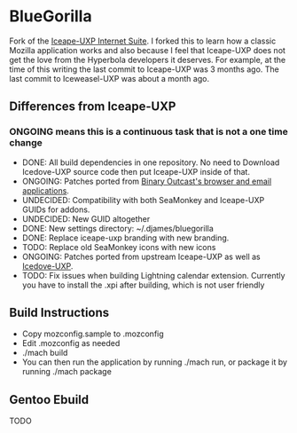 # BlueGorilla
Fork of the [Iceape-UXP Internet Suite](https://wiki.hyperbola.info/doku.php?id=en:project:iceape-uxp). I forked this to learn how a classic Mozilla application works and also because I feel that Iceape-UXP does not get the love from the Hyperbola developers it deserves. For example, at the time of this writing the last commit to Iceape-UXP was 3 months ago. The last commit to Iceweasel-UXP was about a month ago.

## Differences from Iceape-UXP
### ONGOING means this is a continuous task that is not a one time change
* DONE: All build dependencies in one repository. No need to Download Icedove-UXP source code then put Iceape-UXP inside of that.
* ONGOING: Patches ported from [Binary Outcast's browser and email applications](https://github.com/binaryoutcast/binoc-central).
* UNDECIDED: Compatibility with both SeaMonkey and Iceape-UXP GUIDs for addons.
* UNDECIDED: New GUID altogether
* DONE: New settings directory: ~/.djames/bluegorilla
* DONE: Replace iceape-uxp branding with new branding.
* TODO: Replace old SeaMonkey icons with new icons
* ONGOING: Patches ported from upstream Iceape-UXP as well as [Icedove-UXP](https://wiki.hyperbola.info/doku.php?id=en:project:icedove-uxp).
* TODO: Fix issues when building Lightning calendar extension. Currently you have to install the .xpi after building, which is not user friendly

## Build Instructions
* Copy mozconfig.sample to .mozconfig
* Edit .mozconfig as needed
* ./mach build
* You can then run the application by running ./mach run, or package it by running ./mach package

## Gentoo Ebuild
TODO
